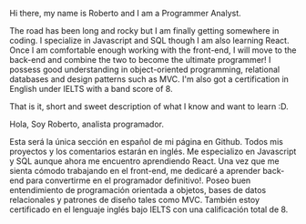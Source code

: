 Hi there, my name is Roberto and I am a Programmer Analyst.


The road has been long and rocky but I am finally getting somewhere in coding.
I specialize in Javascript and SQL though I am also learning React.
Once I am comfortable enough working with the front-end, I will move to the back-end and combine the two to become the ultimate programmer!
I possess good understanding in object-oriented programming, relational databases and design patterns such as MVC.
I'm also got a certification in English under IELTS with a band score of 8.

That is it, short and sweet description of what I know and want to learn :D.



Hola, Soy Roberto, analista programador.

Esta será la única sección en español de mi página en Github. Todos mis proyectos y los comentarios estarán en inglés.
Me especializo en Javascript y SQL aunque ahora me encuentro aprendiendo React.
Una vez que me sienta cómodo trabajando en el front-end, me dedicaré a aprender back-end para convertirme en el programador definitivo!.
Poseo buen entendimiento de programación orientada a objetos, bases de datos relacionales y patrones de diseño tales como MVC.
También estoy certificado en el lenguaje inglés bajo IELTS con una calificación total de 8.


